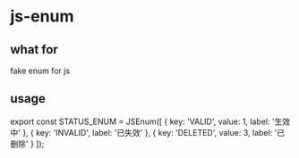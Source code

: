 # js-enum
## what for
fake enum for js

## usage
export const STATUS_ENUM = JSEnum([
  { key: 'VALID', value: 1, label: '生效中' },
  { key: 'INVALID', label: '已失效' },
  { key: 'DELETED', value: 3, label: '已删除' }
]);
